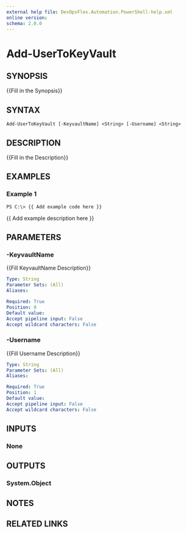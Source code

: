 ```yaml
---
external help file: DevOpsFlex.Automation.PowerShell-help.xml
online version: 
schema: 2.0.0
---
```


# Add-UserToKeyVault
## SYNOPSIS
{{Fill in the Synopsis}}

## SYNTAX

```
Add-UserToKeyVault [-KeyvaultName] <String> [-Username] <String>
```

## DESCRIPTION
{{Fill in the Description}}

## EXAMPLES

### Example 1
```
PS C:\> {{ Add example code here }}
```

{{ Add example description here }}

## PARAMETERS

### -KeyvaultName
{{Fill KeyvaultName Description}}

```yaml
Type: String
Parameter Sets: (All)
Aliases: 

Required: True
Position: 0
Default value: 
Accept pipeline input: False
Accept wildcard characters: False
```

### -Username
{{Fill Username Description}}

```yaml
Type: String
Parameter Sets: (All)
Aliases: 

Required: True
Position: 1
Default value: 
Accept pipeline input: False
Accept wildcard characters: False
```

## INPUTS

### None


## OUTPUTS

### System.Object

## NOTES

## RELATED LINKS

